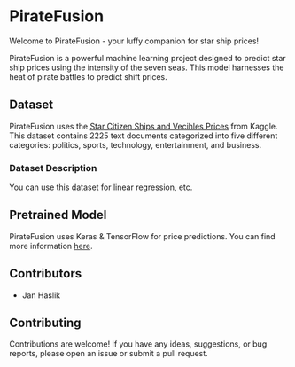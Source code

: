 # PirateFusion

Welcome to PirateFusion - your luffy companion for star ship prices!

PirateFusion is a powerful machine learning project designed to predict star ship prices using the intensity of the seven seas. This model harnesses the heat of pirate battles to predict shift prices.

## Dataset

PirateFusion uses the [Star Citizen Ships and Vecihles Prices](https://www.kaggle.com/datasets/buckzie/star-citizen-ships-and-vecihles-prices/data) from Kaggle. This dataset contains 2225 text documents categorized into five different categories: politics, sports, technology, entertainment, and business.

### Dataset Description

You can use this dataset for linear regression, etc.

## Pretrained Model

PirateFusion uses Keras & TensorFlow for price predictions. You can find more information [here](https://tensorflow.org).

## Contributors

- Jan Haslik

## Contributing

Contributions are welcome! If you have any ideas, suggestions, or bug reports, please open an issue or submit a pull request.

